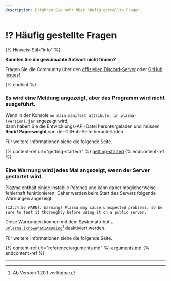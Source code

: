 ```yaml
---
description: Erfahren Sie mehr über häufig gestellte Fragen.
---
```


# ⁉️ Häufig gestellte Fragen

{% Hinweis-Stil="info" %}

**Konnten Sie die gewünschte Antwort nicht finden?**

Fragen Sie die Community über den [offiziellen Discord-Server](https://discord.gg/MmfC52K8A8) oder [GitHub Issues](https://github.com/PlazmaMC/PlazmaBukkit/issues)!

{% endhint %}

### Es wird eine Meldung angezeigt, aber das Programm wird nicht ausgeführt.

Wenn in der Konsole `no main manifest attribute, in plazma-(version).jar` angezeigt wird,\
dann haben Sie die Entwicklungs-API-Datei heruntergeladen und müssen **Reobf Paperweight** von der GitHub-Seite herunterladen.

Für weitere Informationen siehe die folgende Seite.

{% content-ref url="getting-started/" %}
[getting-started](getting-started#id-2)
{% endcontent-ref %}

### Eine Warnung wird jedes Mal angezeigt, wenn der Server gestartet wird.

Plazma enthält einige instabile Patches und kann daher möglicherweise fehlerhaft funktionieren. Daher werden beim Start des Servers folgende Warnungen angezeigt.

```log
[12:34:56 WARN]: Warning! Plazma may cause unexpected problems, so be sure to test it thoroughly before using it on a public server.
```

Diese Warnungen können mit dem Systemattribut [`-DPlazma.iKnowWhatIAmDoing`](#user-content-fn-1)[^1] deaktiviert werden.

Für weitere Informationen siehe die folgende Seite.

{% content-ref url="reference/arguments.md" %}
[arguments.md](reference/arguments.md#plazma.iknowwhatiamdoing)
{% endcontent-ref %}

***

[^1]: Ab Version 1.20.1 verfügbar

